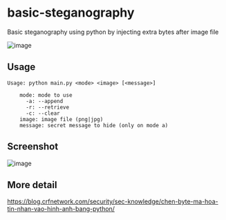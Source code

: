 # basic-steganography
Basic steganography using python by injecting extra bytes after image file

![image](https://user-images.githubusercontent.com/90561566/203076184-d324dbeb-9023-4b8e-a475-88f79d1d79eb.png)

## Usage

```
Usage: python main.py <mode> <image> [<message>]

    mode: mode to use
      -a: --append
      -r: --retrieve
      -c: --clear
    image: image file (png|jpg)
    message: secret message to hide (only on mode a)
```

## Screenshot

![image](https://user-images.githubusercontent.com/90561566/203075717-addd1e55-4706-4810-b170-f98218e737c6.png)

## More detail

https://blog.crfnetwork.com/security/sec-knowledge/chen-byte-ma-hoa-tin-nhan-vao-hinh-anh-bang-python/
